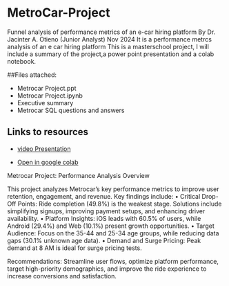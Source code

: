 # MetroCar-Project
Funnel analysis of performance metrics of an e-car hiring platform
By Dr. Jacinter A. Otieno (Junior Analyst)
Nov 2024
It is a performance metrcs analysis of an e car hiring platform 
This is a masterschool project, I will include a summary of the project,a power point presentation and a colab notebook.

##Files attached: 
- Metrocar Project.ppt
- Metrocar Project.ipynb
- Executive summary
- Metrocar SQL questions and answers

## Links to resources
- [video Presentation](https://drive.google.com/file/d/19M7UK9KC3Nq9V8GLVOv3NHginDTTkRtY/view?usp=sharing)

- [Open in google colab](https://colab.research.google.com/drive/16RUK1ZBYFboAV8ZgcyfpKV7apE7xRfvL?usp=sharing)

Metrocar Project: Performance Analysis Overview

This project analyzes Metrocar’s key performance metrics to improve user retention, engagement, and revenue. Key findings include:
	•	Critical Drop-Off Points: Ride completion (49.8%) is the weakest stage. Solutions include simplifying signups, improving payment setups, and enhancing driver availability.
	•	Platform Insights: iOS leads with 60.5% of users, while Android (29.4%) and Web (10.1%) present growth opportunities.
	•	Target Audience: Focus on the 35-44 and 25-34 age groups, while reducing data gaps (30.1% unknown age data).
	•	Demand and Surge Pricing: Peak demand at 8 AM is ideal for surge pricing tests.

Recommendations: Streamline user flows, optimize platform performance, target high-priority demographics, and improve the ride experience to increase conversions and satisfaction.
